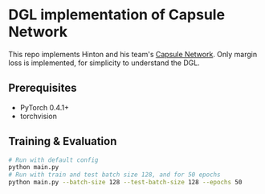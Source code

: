DGL implementation of Capsule Network
=====================================

This repo implements Hinton and his team's [Capsule Network](https://arxiv.org/abs/1710.09829).
Only margin loss is implemented, for simplicity to understand the DGL.

Prerequisites
--------------
* PyTorch 0.4.1+
* torchvision

Training & Evaluation
----------------------
```bash
# Run with default config
python main.py
# Run with train and test batch size 128, and for 50 epochs
python main.py --batch-size 128 --test-batch-size 128 --epochs 50
```
